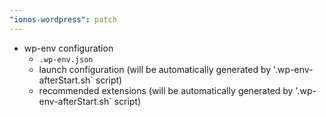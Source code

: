 ```yaml
---
"ionos-wordpress": patch
---
```


- wp-env configuration
  - `.wp-env.json`
  - launch configuration (will be automatically generated by '.wp-env-afterStart.sh` script)
  - recommended extensions (will be automatically generated by '.wp-env-afterStart.sh` script)
```
